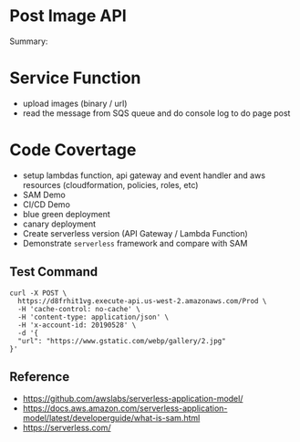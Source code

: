 # Post Image API
Summary:

# Service Function 
- upload images (binary / url)
- read the message from SQS queue and do console log to do page post


# Code Covertage
- setup lambdas function, api gateway and event handler and aws resources (cloudformation, policies, roles, etc)
- SAM Demo 
- CI/CD Demo
- blue green deployment
- canary deployment
- Create serverless version (API Gateway / Lambda Function)
- Demonstrate `serverless` framework and compare with SAM 


## Test Command
```
curl -X POST \
  https://d8frhit1vg.execute-api.us-west-2.amazonaws.com/Prod \
  -H 'cache-control: no-cache' \
  -H 'content-type: application/json' \
  -H 'x-account-id: 20190528' \
  -d '{
  "url": "https://www.gstatic.com/webp/gallery/2.jpg"
}'
```

## Reference
- https://github.com/awslabs/serverless-application-model/
- https://docs.aws.amazon.com/serverless-application-model/latest/developerguide/what-is-sam.html
- https://serverless.com/

